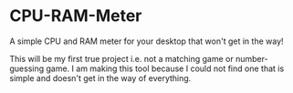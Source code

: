 # CPU-RAM-Meter
A simple CPU and RAM meter for your desktop that won't get in the way!

This will be my first true project i.e. not a matching game or number-guessing game.
I am making this tool because I could not find one that is simple and doesn't get in the way of everything.
